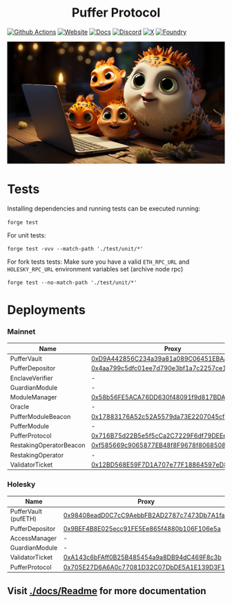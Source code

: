 # <h1 align="center"> Puffer Protocol </h1> 
[![Github Actions][gha-badge]][gha] [![Website][Website-badge]][Website] [![Docs][docs-badge]][docs]
  [![Discord][discord-badge]][discord] [![X][X-badge]][X] [![Foundry][foundry-badge]][foundry]

[Website-badge]: https://img.shields.io/badge/WEBSITE-8A2BE2
[Website]: https://www.puffer.fi
[X-badge]: https://img.shields.io/twitter/follow/puffer_finance
[X]: https://twitter.com/puffer_finance
[discord]: https://discord.gg/pufferfi
[docs-badge]: https://img.shields.io/badge/DOCS-8A2BE2
[docs]: https://docs.puffer.fi/
[discord-badge]: https://dcbadge.vercel.app/api/server/pufferfi?style=flat
[gha]: https://github.com/PufferFinance/PufferPool/actions
[gha-badge]: https://github.com/PufferFinance/PufferPool/actions/workflows/ci.yml/badge.svg
[foundry]: https://getfoundry.sh
[foundry-badge]: https://img.shields.io/badge/Built%20with-Foundry-FFDB1C.svg

![PUFFERS](image.png) 

# Tests

Installing dependencies and running tests can be executed running:

`forge test`

For unit tests:
```
forge test -vvv --match-path './test/unit/*'
```

For fork tests tests:
Make sure you have a valid `ETH_RPC_URL` and `HOLESKY_RPC_URL` environment variables set (archive node rpc)
```
forge test --no-match-path './test/unit/*'
```

# Deployments

### Mainnet

| Name                            | Proxy | Implementation |
| ------------------------------- | ----- | -------------- |
| PufferVault                     | [0xD9A442856C234a39a81a089C06451EBAa4306a72](https://etherscan.io/address/0xD9A442856C234a39a81a089C06451EBAa4306a72) | [0x7C93eDab7326E5Ff8d5B89B13e3681216Ab409B6](https://etherscan.io/address/0x7C93eDab7326E5Ff8d5B89B13e3681216Ab409B6) |
| PufferDepositor                 | [0x4aa799c5dfc01ee7d790e3bf1a7c2257ce1dceff](https://etherscan.io/address/0x4aa799c5dfc01ee7d790e3bf1a7c2257ce1dceff) | [0x55F4d6Acf015c878A88C8CD08a9D74ea0d40a304](https://etherscan.io/address/0x55F4d6Acf015c878A88C8CD08a9D74ea0d40a304) |
| EnclaveVerifier                 | - | [0x5D94174199a630A8396E749ea31d80Edf84ecF16](https://etherscan.io/address/0x5D94174199a630A8396E749ea31d80Edf84ecF16) |
| GuardianModule                  | - | [0xa95aa41bBa980Eb7a80e7bfF4F6218244C723f57](https://etherscan.io/address/0xa95aa41bBa980Eb7a80e7bfF4F6218244C723f57) |
| ModuleManager                   | [0x58b56FE5ACA76DD630f48091f9d817BDA964c302](https://etherscan.io/address/0x58b56FE5ACA76DD630f48091f9d817BDA964c302) | [0xF00ed0c05F399AcE32618E64D40E6f78d3220aCA](https://etherscan.io/address/0xF00ed0c05F399AcE32618E64D40E6f78d3220aCA) |
| Oracle                          | - | [0x785a54316Af8Cb61b16a82a3f60c08A18425fA86](https://etherscan.io/address/0x785a54316Af8Cb61b16a82a3f60c08A18425fA86) |
| PufferModuleBeacon                 | [0x17883176A52c52A5579da73E2207045cfa036184](https://etherscan.io/address/0x17883176A52c52A5579da73E2207045cfa036184) | - |
| PufferModule                    | - | [0x58E4313C7e53D962977706Bf40d8C098cda9DeC3](https://etherscan.io/address/0x58E4313C7e53D962977706Bf40d8C098cda9DeC3) |
| PufferProtocol                  | [0x716B75d22B5e5f5cCa2C7229F6df79DEEe84604E](https://etherscan.io/address/0x716B75d22B5e5f5cCa2C7229F6df79DEEe84604E) | [0x55202aa4b5Ee7a37776Fa5E6eC6208c6dF95945E](https://etherscan.io/address/0x55202aa4b5Ee7a37776Fa5E6eC6208c6dF95945E) |
| RestakingOperatorBeacon                 | [0xf585669c9065877EB48f8F9678f80685084Ef305](https://etherscan.io/address/0xf585669c9065877EB48f8F9678f80685084Ef305) | - |
| RestakingOperator               | - | [0x2De37b0B6aEF362D2e49FFD3aEdE121e28dB3266](https://etherscan.io/address/0x2De37b0B6aEF362D2e49FFD3aEdE121e28dB3266) |
| ValidatorTicket                 | [0x12BD568E59F7D1A707e77F18864597eD80C3D8fb](https://etherscan.io/address/0x12BD568E59F7D1A707e77F18864597eD80C3D8fb) | [0x04dA36Dd7662a196275dA4BeB90207966e97cdf9](https://etherscan.io/address/0x04dA36Dd7662a196275dA4BeB90207966e97cdf9) |


### Holesky



| Name                          | Proxy | Implementation |
| ----------------------------- | ----- | -------------- |
| PufferVault (pufETH)          | [0x98408eadD0C7cC9AebbFB2AD2787c7473Db7A1fa](https://holesky.etherscan.io/address/0x98408eadD0C7cC9AebbFB2AD2787c7473Db7A1fa) | [0x3Ed1653677626C38afcf88C6Eec954EE805B72F5](https://holesky.etherscan.io/address/0x3Ed1653677626C38afcf88C6Eec954EE805B72F5) |
| PufferDepositor               | [0x9BEF4B8E025ecc91FE5Ee865f4880b106F106e5a](https://holesky.etherscan.io/address/0x9BEF4B8E025ecc91FE5Ee865f4880b106F106e5a) | [0x335b6c8f5aa0073849a174c73eba985b851d18e6](https://holesky.etherscan.io/address/0x335b6c8f5aa0073849a174c73eba985b851d18e6) |
| AccessManager                 | - | [0xA6c916f85DAfeb6f726E03a1Ce8d08cf835138fF](https://holesky.etherscan.io/address/0xA6c916f85DAfeb6f726E03a1Ce8d08cf835138fF) |
| GuardianModule                | - | [0xD349FdCD0e4451381bfE7cba3ac28773E176b326](https://holesky.etherscan.io/address/0xD349FdCD0e4451381bfE7cba3ac28773E176b326) |
| ValidatorTicket               | [0xA143c6bFAff0B25B485454a9a8DB94dC469F8c3b](https://holesky.etherscan.io/address/0xA143c6bFAff0B25B485454a9a8DB94dC469F8c3b) | [0x5C67fb4410797960C45e573e266A7B79d5Bb4325](https://holesky.etherscan.io/address/0x5C67fb4410797960C45e573e266A7B79d5Bb4325) |
| PufferProtocol                | [0x705E27D6A6A0c77081D32C07DbDE5A1E139D3F14](https://holesky.etherscan.io/address/0x705E27D6A6A0c77081D32C07DbDE5A1E139D3F14) | [0xEFd2C463CD787e1e9119873dc0cbFd0AE28D8642](https://holesky.etherscan.io/address/0xEFd2C463CD787e1e9119873dc0cbFd0AE28D8642) |


## Visit [./docs/Readme](./docs/Readme.md) for more documentation